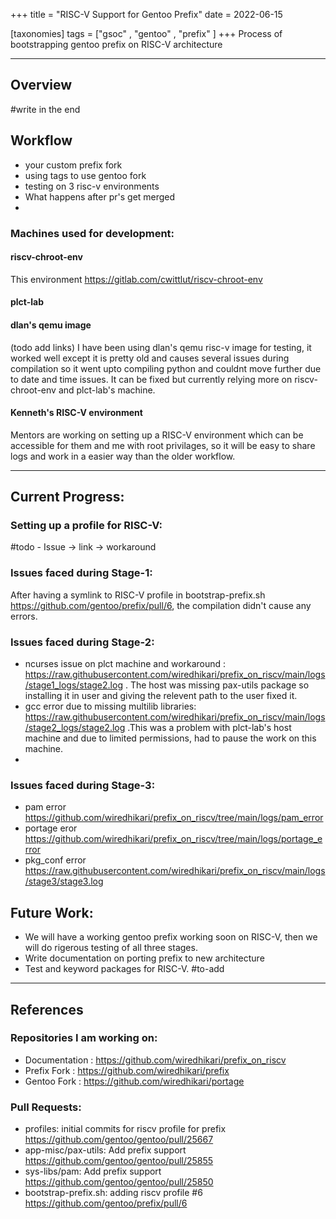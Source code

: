 +++
title = "RISC-V Support for Gentoo Prefix"
date = 2022-06-15

[taxonomies]
tags = ["gsoc" , "gentoo" , "prefix" ]
+++
Process of bootstrapping gentoo prefix on RISC-V architecture
<!-- more -->


----------------------------------------------------------------
## Overview
#write in the end
## Workflow
* your custom prefix fork
* using tags to use gentoo fork
* testing on 3 risc-v environments
* What happens after pr's get merged
* 

### Machines used for development:


#### riscv-chroot-env
This environment 
https://gitlab.com/cwittlut/riscv-chroot-env
#### plct-lab

#### dlan's qemu image
(todo add links)
I have been using dlan's qemu risc-v image for testing, it worked well except it is pretty old and causes several issues during compilation so it went upto compiling python and couldnt move further due to date and time issues. It can be fixed but currently relying more on riscv-chroot-env and plct-lab's machine.
#### Kenneth's RISC-V environment
Mentors are working on setting up a RISC-V environment which can be accessible for them and me with root privilages, so it will be easy to share logs and work in a easier way than the older workflow.

----------------------------------------------------------------
## Current Progress:

### Setting up a profile for RISC-V:

#todo - Issue -> link -> workaround
### Issues faced during Stage-1:
After having a symlink to RISC-V profile in bootstrap-prefix.sh https://github.com/gentoo/prefix/pull/6, the compilation didn't cause any errors.
### Issues faced during Stage-2:
* ncurses issue on plct machine and workaround :  https://raw.githubusercontent.com/wiredhikari/prefix_on_riscv/main/logs/stage1_logs/stage2.log . The host was missing pax-utils package so installing it in user and giving the relevent path to the user fixed it.
* gcc error due to missing multilib libraries: https://raw.githubusercontent.com/wiredhikari/prefix_on_riscv/main/logs/stage2_logs/stage2.log .This was a problem with plct-lab's host machine and due to limited permissions, had to pause the work on this machine.
* 
### Issues faced during Stage-3:
* pam error https://github.com/wiredhikari/prefix_on_riscv/tree/main/logs/pam_error
* portage eror https://github.com/wiredhikari/prefix_on_riscv/tree/main/logs/portage_error
* pkg_conf error https://raw.githubusercontent.com/wiredhikari/prefix_on_riscv/main/logs/stage3/stage3.log

## Future Work:
* We will have a working gentoo prefix working soon on RISC-V, then we will do rigerous testing of all three stages.
* Write documentation on porting prefix to new architecture
* Test and keyword packages for RISC-V.
#to-add
----------------------------------------------------------------

## References

### Repositories I am working on:

* Documentation : https://github.com/wiredhikari/prefix_on_riscv
* Prefix Fork  : https://github.com/wiredhikari/prefix
* Gentoo Fork   : https://github.com/wiredhikari/portage

### Pull Requests:
*  profiles: initial commits for riscv profile for prefix https://github.com/gentoo/gentoo/pull/25667
*  app-misc/pax-utils: Add prefix support https://github.com/gentoo/gentoo/pull/25855
*  sys-libs/pam: Add prefix support https://github.com/gentoo/gentoo/pull/25850
*  bootstrap-prefix.sh: adding riscv profile #6  https://github.com/gentoo/prefix/pull/6
